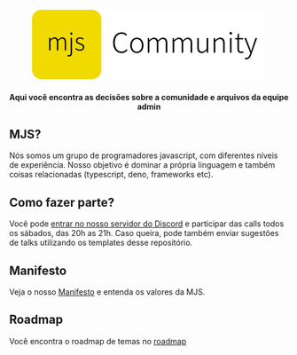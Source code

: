 <p align=center>
  <img
    src="https://raw.githubusercontent.com/mjs-community/admin/main/brand/logo-horizontal.svg?" />
</p>

<h4 align=center> Aqui você encontra as decisões sobre a comunidade e arquivos da equipe admin </h4>

## MJS?
Nós somos um grupo de programadores javascript, com diferentes níveis de experiência. Nosso objetivo é dominar a própria linguagem e também coisas relacionadas (typescript, deno, frameworks etc).

## Como fazer parte?
Você pode [entrar no nosso servidor do Discord](https://discord.gg/HnZE7ub) e participar das calls todos os sábados, das 20h as 21h. Caso queira, pode também enviar sugestões de talks utilizando os templates desse repositório.

## Manifesto
Veja o nosso [Manifesto](https://github.com/mjs-community/admin/blob/main/MANIFESTO.md) e entenda os valores da MJS.

## Roadmap
Você encontra o roadmap de temas no [roadmap](https://github.com/mjs-community/admin/blob/main/ROADMAP.md)
